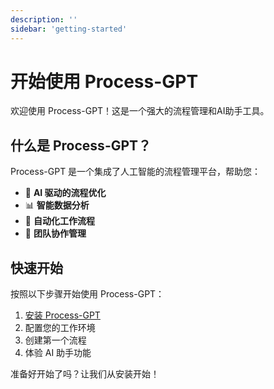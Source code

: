 ```yaml
---
description: ''
sidebar: 'getting-started'
---
```

# 开始使用 Process-GPT

欢迎使用 Process-GPT！这是一个强大的流程管理和AI助手工具。

## 什么是 Process-GPT？

Process-GPT 是一个集成了人工智能的流程管理平台，帮助您：

- 🤖 **AI 驱动的流程优化**
- 📊 **智能数据分析**  
- 🔄 **自动化工作流程**
- 👥 **团队协作管理**

## 快速开始

按照以下步骤开始使用 Process-GPT：

1. [安装 Process-GPT](./process-gpt-install/)
2. 配置您的工作环境
3. 创建第一个流程
4. 体验 AI 助手功能

准备好开始了吗？让我们从安装开始！
